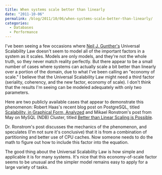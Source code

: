 ```yaml
---
title: When systems scale better than linearly
date: "2011-10-06"
permalink: /blog/2011/10/06/when-systems-scale-better-than-linearly/
categories:
  - Databases
  - Performance
---
```

I've been seeing a few occasions where [Neil J. Gunther's][1] Universal Scalability Law doesn't seem to model all of the important factors in a system as it scales. Models are only models, and they're not the whole truth, so they never match reality perfectly. But there appear to be a small number of cases where systems can actually scale a bit better than linearly over a portion of the domain, due to what I've been calling an "economy of scale." I believe that the Universal Scalability Law might need a third factor (seriality, coherency, and the new factor, economy of scale). I don't think that the results I'm seeing can be modeled adequately with only two parameters.

Here are two publicly available cases that appear to demonstrate this phenomenon: Robert Haas's recent blog post on PostgreSQL, titled [Scalability, in Graphical Form, Analyzed][2] and Mikael Ronstrom's post from May on MySQL (NDB) Cluster, titled [Better than Linear Scaling is Possible][3].

Dr. Ronstrom's post discusses the mechanics of the phenomenon, and speculates (I'm not sure it's conclusive) that it is from a combination of partitioning and better use of CPU caches. Now someone needs to do the math to figure out how to include this factor into the equation.

The good thing about the Universal Scalability Law is how simple and applicable it is for many systems. It's nice that this economy-of-scale factor seems to be unusual and the simpler model remains easy to apply for a large variety of tasks.

 [1]: http://www.perfdynamics.com/
 [2]: http://rhaas.blogspot.com/2011/09/scalability-in-graphical-form-analyzed.html
 [3]: http://mikaelronstrom.blogspot.com/2011/05/better-than-linear-scaling-is-possible.html
